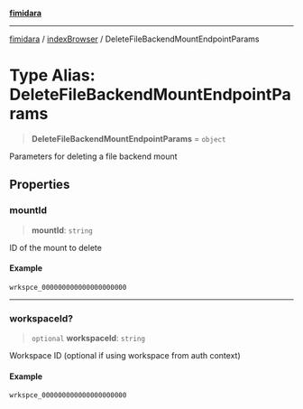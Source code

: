 [**fimidara**](../../README.md)

***

[fimidara](../../modules.md) / [indexBrowser](../README.md) / DeleteFileBackendMountEndpointParams

# Type Alias: DeleteFileBackendMountEndpointParams

> **DeleteFileBackendMountEndpointParams** = `object`

Parameters for deleting a file backend mount

## Properties

### mountId

> **mountId**: `string`

ID of the mount to delete

#### Example

```
wrkspce_000000000000000000000
```

***

### workspaceId?

> `optional` **workspaceId**: `string`

Workspace ID (optional if using workspace from auth context)

#### Example

```
wrkspce_000000000000000000000
```
